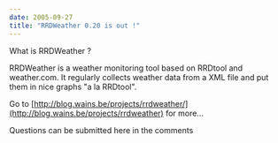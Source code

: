 ```yaml
---
date: 2005-09-27
title: "RRDWeather 0.20 is out !"
---
```


What is RRDWeather ?

RRDWeather is a weather monitoring tool based on RRDtool and weather.com.
It regularly collects weather data from a XML file and put them in nice graphs "a la RRDtool".

Go to [http://blog.wains.be/projects/rrdweather/](http://blog.wains.be/projects/rrdweather) for more...

Questions can be submitted here in the comments
